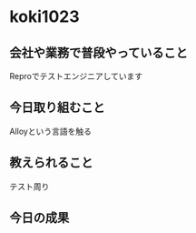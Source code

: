 # koki1023

## 会社や業務で普段やっていること

Reproでテストエンジニアしています

## 今日取り組むこと

Alloyという言語を触る

## 教えられること

テスト周り

## 今日の成果
